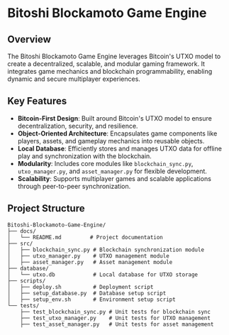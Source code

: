# Bitoshi Blockamoto Game Engine

## Overview

The Bitoshi Blockamoto Game Engine leverages Bitcoin's UTXO model to create a decentralized, scalable, and modular gaming framework. It integrates game mechanics and blockchain programmability, enabling dynamic and secure multiplayer experiences.

## Key Features

- **Bitcoin-First Design**: Built around Bitcoin's UTXO model to ensure decentralization, security, and resilience.
- **Object-Oriented Architecture**: Encapsulates game components like players, assets, and gameplay mechanics into reusable objects.
- **Local Database**: Efficiently stores and manages UTXO data for offline play and synchronization with the blockchain.
- **Modularity**: Includes core modules like `blockchain_sync.py`, `utxo_manager.py`, and `asset_manager.py` for flexible development.
- **Scalability**: Supports multiplayer games and scalable applications through peer-to-peer synchronization.

## Project Structure

```plaintext
Bitoshi-Blockamoto-Game-Engine/
├── docs/
│   └── README.md         # Project documentation
├── src/
│   ├── blockchain_sync.py # Blockchain synchronization module
│   ├── utxo_manager.py    # UTXO management module
│   ├── asset_manager.py   # Asset management module
├── database/
│   └── utxo.db            # Local database for UTXO storage
├── scripts/
│   ├── deploy.sh          # Deployment script
│   ├── setup_database.py  # Database setup script
│   ├── setup_env.sh       # Environment setup script
└── tests/
    ├── test_blockchain_sync.py # Unit tests for blockchain sync
    ├── test_utxo_manager.py    # Unit tests for UTXO management
    ├── test_asset_manager.py   # Unit tests for asset management
